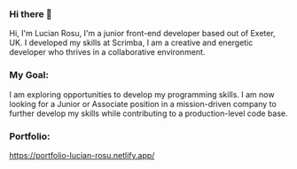 ### Hi there 👋

<!--
**lucianRosuAtc/lucianRosuAtc** is a ✨ _special_ ✨ repository because its `README.md` (this file) appears on your GitHub profile.

Here are some ideas to get you started:

- 🔭 I’m currently working on ...
- 🌱 I’m currently learning ...
- 👯 I’m looking to collaborate on ...
- 🤔 I’m looking for help with ...
- 💬 Ask me about ...
- 📫 How to reach me: ...
- 😄 Pronouns: ...
- ⚡ Fun fact: ...
-->


Hi, I'm Lucian Rosu, I'm a junior front-end developer based out of Exeter, UK. 
I developed my skills at Scrimba, I am a creative and energetic developer who thrives in a collaborative environment.

### My Goal: 

I am exploring opportunities to develop my programming skills. 
I am now looking for a Junior or Associate position in a mission-driven company to further develop my skills while contributing to a production-level code base. 

### Portfolio:

https://portfolio-lucian-rosu.netlify.app/


